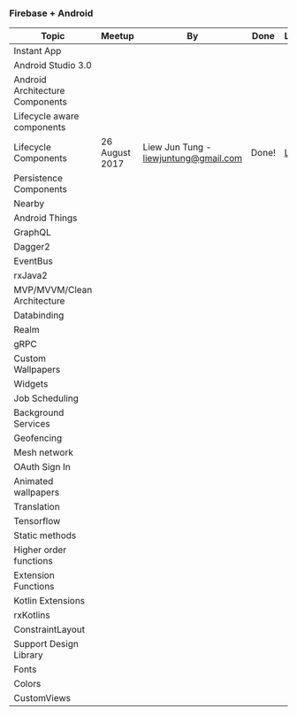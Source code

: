 ### Firebase + Android

|Topic | Meetup | By | Done | Link |
| --- | --- | --- | --- | --- |
|Instant App | | | |
|Android Studio 3.0 | | | |
|Android Architecture Components | | | |
|Lifecycle aware components | | | |
|Lifecycle Components | 26 August 2017 | Liew Jun Tung - liewjuntung@gmail.com | Done! | [Link](https://codelabs.developers.google.com/codelabs/android-lifecycles/index.html)
|Persistence Components | | | |
|Nearby | | | |
|Android Things | | | |
|GraphQL | | | |
|Dagger2 | | | |
|EventBus | | | |
|rxJava2 | | | |
|MVP/MVVM/Clean Architecture | | | |
|Databinding | | | |
|Realm | | | |
|gRPC | | | |
|Custom Wallpapers | | | |
|Widgets | | | |
|Job Scheduling | | | |
|Background Services | | | |
|Geofencing | | | |
|Mesh network | | | |
|OAuth Sign In | | | |
|Animated wallpapers | | | |
|Translation | | | |
|Tensorflow | | | |
|Static methods | | | |
|Higher order functions | | | |
|Extension Functions | | | |
|Kotlin Extensions | | | |
|rxKotlins | | | |
|ConstraintLayout | | | |
|Support Design Library  | | | |
|Fonts | | | |
|Colors | | | |
|CustomViews | | | |